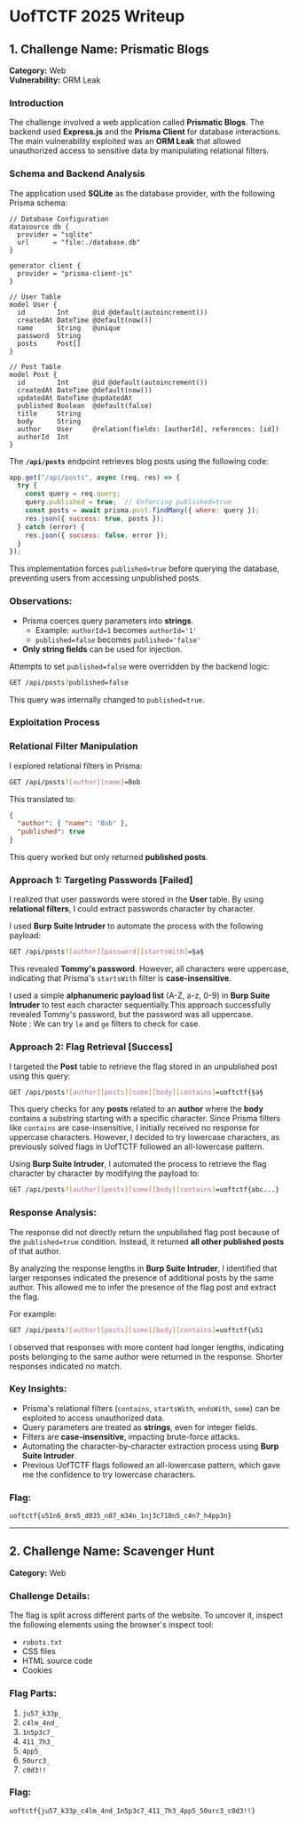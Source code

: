
# UofTCTF 2025 Writeup

## **1. Challenge Name:** Prismatic Blogs  
**Category:** Web  
**Vulnerability:** ORM Leak

### **Introduction**
The challenge involved a web application called **Prismatic Blogs**. The backend used **Express.js** and the **Prisma Client** for database interactions. The main vulnerability exploited was an **ORM Leak** that allowed unauthorized access to sensitive data by manipulating relational filters.

### **Schema and Backend Analysis**
The application used **SQLite** as the database provider, with the following Prisma schema:

```prisma
// Database Configuration
datasource db {
  provider = "sqlite"
  url      = "file:./database.db"
}

generator client {
  provider = "prisma-client-js"
}

// User Table
model User {
  id        Int      @id @default(autoincrement())
  createdAt DateTime @default(now())
  name      String   @unique
  password  String
  posts     Post[]
}

// Post Table
model Post {
  id        Int      @id @default(autoincrement())
  createdAt DateTime @default(now())
  updatedAt DateTime @updatedAt
  published Boolean  @default(false)
  title     String
  body      String
  author    User     @relation(fields: [authorId], references: [id])
  authorId  Int
}
```

The **`/api/posts`** endpoint retrieves blog posts using the following code:

```javascript
app.get("/api/posts", async (req, res) => {
  try {
    const query = req.query;
    query.published = true;  // Enforcing published=true
    const posts = await prisma.post.findMany({ where: query });
    res.json({ success: true, posts });
  } catch (error) {
    res.json({ success: false, error });
  }
});
```

This implementation forces `published=true` before querying the database, preventing users from accessing unpublished posts.

### Observations:
- Prisma coerces query parameters into **strings**.
  - Example: `authorId=1` becomes `authorId='1'`
  - `published=false` becomes `published='false'`
- **Only string fields** can be used for injection.

Attempts to set `published=false` were overridden by the backend logic:
```bash
GET /api/posts?published=false
```
This query was internally changed to `published=true`.


### **Exploitation Process**
### **Relational Filter Manipulation**
I explored relational filters in Prisma:
```bash
GET /api/posts?[author][name]=Bob
```
This translated to:
```json
{
  "author": { "name": "Bob" },
  "published": true
}
```
This query worked but only returned **published posts**.

### **Approach 1: Targeting Passwords [Failed]**
I realized that user passwords were stored in the **User** table. By using **relational filters**, I could extract passwords character by character.

I used **Burp Suite Intruder** to automate the process with the following payload:
```bash
GET /api/posts?[author][password][startsWith]=§a§
```
This revealed **Tommy's password**. However, all characters were uppercase, indicating that Prisma's `startsWith` filter is **case-insensitive**.

I used a simple **alphanumeric payload list** (A-Z, a-z, 0-9) in **Burp Suite Intruder** to test each character sequentially.This approach successfully revealed Tommy's password, but the password was all uppercase.  
Note : We can try `le` and `ge` filters to check for case. 

### **Approach 2: Flag Retrieval [Success]**
I targeted the **Post** table to retrieve the flag stored in an unpublished post using this query:
```bash
GET /api/posts?[author][posts][some][body][contains]=uoftctf{§a§
```
This query checks for any **posts** related to an **author** where the **body** contains a substring starting with a specific character. Since Prisma filters like `contains` are case-insensitive, I initially received no response for uppercase characters. However, I decided to try lowercase characters, as previously solved flags in UofTCTF followed an all-lowercase pattern.

Using **Burp Suite Intruder**, I automated the process to retrieve the flag character by character by modifying the payload to:
```bash
GET /api/posts?[author][posts][some][body][contains]=uoftctf{abc...}
```

### **Response Analysis:**
The response did not directly return the unpublished flag post because of the `published=true` condition. Instead, it returned **all other published posts** of that author. 

By analyzing the response lengths in **Burp Suite Intruder**, I identified that larger responses indicated the presence of additional posts by the same author. This allowed me to infer the presence of the flag post and extract the flag.

For example:
```bash
GET /api/posts?[author][posts][some][body][contains]=uoftctf{u51
```
I observed that responses with more content had longer lengths, indicating posts belonging to the same author were returned in the response. Shorter responses indicated no match.

 

### Key Insights:
- Prisma's relational filters (`contains`, `startsWith`, `endsWith`, `some`) can be exploited to access unauthorized data.
- Query parameters are treated as **strings**, even for integer fields.
- Filters are **case-insensitive**, impacting brute-force attacks.
- Automating the character-by-character extraction process using **Burp Suite Intruder**.
- Previous UofTCTF flags followed an all-lowercase pattern, which gave me the confidence to try lowercase characters.


### **Flag:**
```
uoftctf{u51n6_0rm5_d035_n07_m34n_1nj3c710n5_c4n7_h4pp3n}
```

---
## **2. Challenge Name:** Scavenger Hunt 
**Category:** Web  

### Challenge Details:
The flag is split across different parts of the website. To uncover it, inspect the following elements using the browser's inspect tool:
- `robots.txt`
- CSS files
- HTML source code
- Cookies

### Flag Parts:
1. `ju57_k33p_`
2. `c4lm_4nd_`
3. `1n5p3c7_`
4. `411_7h3_`
5. `4pp5_`
6. `50urc3_`
7. `c0d3!!`

### Flag:
`uoftctf{ju57_k33p_c4lm_4nd_1n5p3c7_411_7h3_4pp5_50urc3_c0d3!!}`
